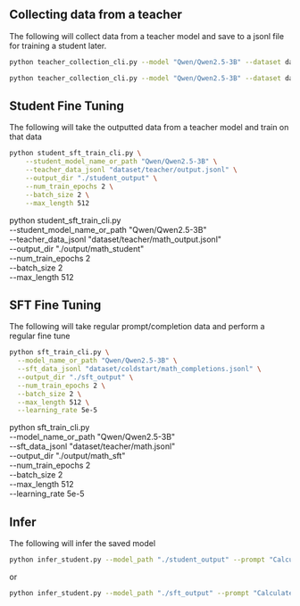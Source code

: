 ## Collecting data from a teacher
The following will collect data from a teacher model and save to a jsonl file for training a student later.

```bash
python teacher_collection_cli.py --model "Qwen/Qwen2.5-3B" --dataset dataset/teacher/input.jsonl --output dataset/teacher/output.jsonl --device cpu --batch_size 2 --G 4
```

```bash
python teacher_collection_cli.py --model "Qwen/Qwen2.5-3B" --dataset dataset/teacher/math.jsonl --output dataset/teacher/math_output.jsonl --device cpu --batch_size 2 --G 4
```

## Student Fine Tuning
The following will take the outputted data from a teacher model and train on that data

```bash
python student_sft_train_cli.py \
    --student_model_name_or_path "Qwen/Qwen2.5-3B" \
    --teacher_data_jsonl "dataset/teacher/output.jsonl" \
    --output_dir "./student_output" \
    --num_train_epochs 2 \
    --batch_size 2 \
    --max_length 512
```

python student_sft_train_cli.py \
    --student_model_name_or_path "Qwen/Qwen2.5-3B" \
    --teacher_data_jsonl "dataset/teacher/math_output.jsonl" \
    --output_dir "./output/math_student" \
    --num_train_epochs 2 \
    --batch_size 2 \
    --max_length 512

## SFT Fine Tuning
The following will take regular prompt/completion data and perform a regular fine tune

```bash
python sft_train_cli.py \
  --model_name_or_path "Qwen/Qwen2.5-3B" \
  --sft_data_jsonl "dataset/coldstart/math_completions.jsonl" \
  --output_dir "./sft_output" \
  --num_train_epochs 2 \
  --batch_size 2 \
  --max_length 512 \
  --learning_rate 5e-5
```

python sft_train_cli.py \
  --model_name_or_path "Qwen/Qwen2.5-3B" \
  --sft_data_jsonl "dataset/teacher/math.jsonl" \
  --output_dir "./output/math_sft" \
  --num_train_epochs 2 \
  --batch_size 2 \
  --max_length 512 \
  --learning_rate 5e-5

## Infer
The following will infer the saved model

```bash
python infer_student.py --model_path "./student_output" --prompt "Calculate 50 - 123."
```

or

```bash
python infer_student.py --model_path "./sft_output" --prompt "Calculate 50 - 123." --stop_word "</verifier_answer>" --include_stop_word
```
